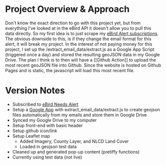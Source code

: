 
# Project Overview & Approach 

Don't know the exact direction to go with this project yet, but from everything I've looked at in the eBird API it doesn't allow you to pull this data directly.  So my first idea is to just scrape my [eBird Alert subscriptions](https://ebird.org/alerts).  The obvious downside to this, is if they change the email format for this alert, it will break my project.  In the interest of not paying money for this project, I set up the /extract_email_data/extract.js as a Google App Script (triggered once a day) and stored the resulting geoJSON data in my Google Drive.  The plan I think is to then will have a [[Github Action]] to upload the most recent geoJSON file into Github.  Since the website is hosted on Github Pages and is static, the javascript will load this most recent file.

# Version Notes
* Subscribed to [eBird Needs Alert](https://ebird.org/alerts)
* Setup a [Google App](https://script.google.com/home/) with extract_email_data/extract.js to create geojson files automatically from my emails and store them in Google Drive
*  Synced my Google Drive to my computer
*  Setup front-end with basic header
* Setup github icon/link
* Setup Leaflet map
	* Added Imagery, County Layer, and NLCD Land Cover
	* Loaded in geojson test data
*  Cleaned up and generated pop-up content (pretiffy functions)
*  Currently using test data (not live)
